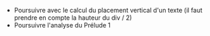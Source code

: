 * Poursuivre avec le calcul du placement vertical d'un texte (il faut prendre en compte la hauteur du div / 2)
* Poursuivre l'analyse du Prélude 1

